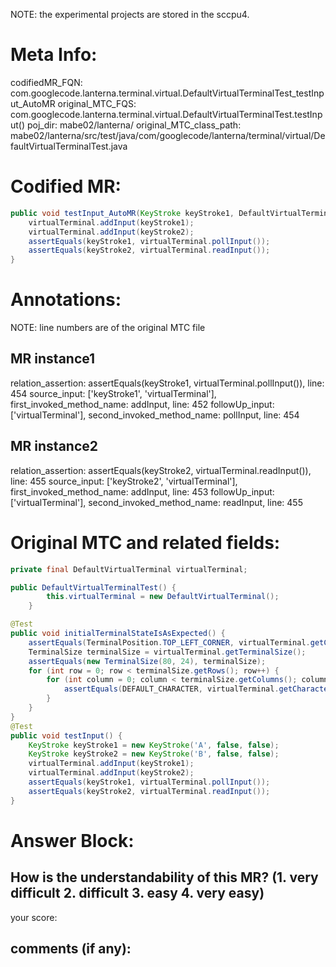 NOTE: the experimental projects are stored in the sccpu4.

# Meta Info:
codifiedMR_FQN:
com.googlecode.lanterna.terminal.virtual.DefaultVirtualTerminalTest_testInput_AutoMR
original_MTC_FQS:
com.googlecode.lanterna.terminal.virtual.DefaultVirtualTerminalTest.testInput()
poj_dir:
mabe02/lanterna/
original_MTC_class_path:
mabe02/lanterna/src/test/java/com/googlecode/lanterna/terminal/virtual/DefaultVirtualTerminalTest.java

# Codified MR:
```java
public void testInput_AutoMR(KeyStroke keyStroke1, DefaultVirtualTerminal virtualTerminal, KeyStroke keyStroke2) {
    virtualTerminal.addInput(keyStroke1);
    virtualTerminal.addInput(keyStroke2);
    assertEquals(keyStroke1, virtualTerminal.pollInput());
    assertEquals(keyStroke2, virtualTerminal.readInput());
}
```

# Annotations:
NOTE: line numbers are of the original MTC file
## MR instance1
relation_assertion: assertEquals(keyStroke1, virtualTerminal.pollInput()), line: 454 
source_input: ['keyStroke1', 'virtualTerminal'], first_invoked_method_name: addInput, line: 452 
followUp_input: ['virtualTerminal'], second_invoked_method_name: pollInput, line: 454 
## MR instance2
relation_assertion: assertEquals(keyStroke2, virtualTerminal.readInput()), line: 455 
source_input: ['keyStroke2', 'virtualTerminal'], first_invoked_method_name: addInput, line: 453 
followUp_input: ['virtualTerminal'], second_invoked_method_name: readInput, line: 455 


# Original MTC and related fields:
```java
private final DefaultVirtualTerminal virtualTerminal;

public DefaultVirtualTerminalTest() {
        this.virtualTerminal = new DefaultVirtualTerminal();
    }

@Test
public void initialTerminalStateIsAsExpected() {
    assertEquals(TerminalPosition.TOP_LEFT_CORNER, virtualTerminal.getCursorPosition());
    TerminalSize terminalSize = virtualTerminal.getTerminalSize();
    assertEquals(new TerminalSize(80, 24), terminalSize);
    for (int row = 0; row < terminalSize.getRows(); row++) {
        for (int column = 0; column < terminalSize.getColumns(); column++) {
            assertEquals(DEFAULT_CHARACTER, virtualTerminal.getCharacter(column, row));
        }
    }
}
@Test
public void testInput() {
    KeyStroke keyStroke1 = new KeyStroke('A', false, false);
    KeyStroke keyStroke2 = new KeyStroke('B', false, false);
    virtualTerminal.addInput(keyStroke1);
    virtualTerminal.addInput(keyStroke2);
    assertEquals(keyStroke1, virtualTerminal.pollInput());
    assertEquals(keyStroke2, virtualTerminal.readInput());
}

```


# Answer Block: 
## How is the understandability of this MR? (1. very difficult 2. difficult 3. easy 4. very easy)
your score: 
## comments (if any): 
```txt

```